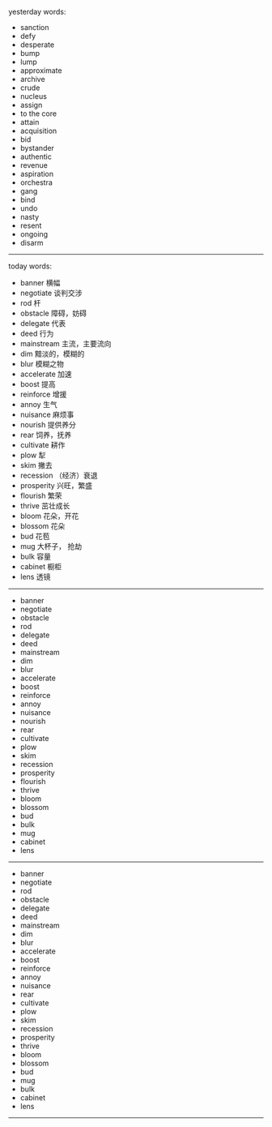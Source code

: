 yesterday words:
- sanction
- defy
- desperate
- bump
- lump
- approximate
- archive
- crude
- nucleus
- assign
- to the core
- attain
- acquisition
- bid
- bystander
- authentic
- revenue
- aspiration
- orchestra
- gang
- bind
- undo
- nasty
- resent
- ongoing
- disarm

---
today words:
- banner 横幅
- negotiate  谈判交涉
- rod 杆
- obstacle 障碍，妨碍
- delegate  代表
- deed  行为
- mainstream  主流，主要流向
- dim  黯淡的，模糊的
- blur  模糊之物
- accelerate  加速
- boost  提高
- reinforce  增援
- annoy  生气
- nuisance  麻烦事
- nourish  提供养分
- rear  饲养，抚养
- cultivate  耕作
- plow  犁
- skim  撇去
- recession  （经济）衰退
- prosperity  兴旺，繁盛
- flourish  繁荣
- thrive  茁壮成长
- bloom  花朵，开花
- blossom 花朵
- bud  花苞
- mug  大杯子， 抢劫
- bulk  容量
- cabinet  橱柜
- lens  透镜
---
- banner
- negotiate
- obstacle
- rod
- delegate
- deed
- mainstream
- dim
- blur
- accelerate
- boost
- reinforce
- annoy
- nuisance
- nourish
- rear
- cultivate
- plow
- skim
- recession
- prosperity
- flourish
- thrive
- bloom
- blossom
- bud
- bulk
- mug
- cabinet
- lens
---
- banner
- negotiate
- rod
- obstacle
- delegate
- deed
- mainstream
- dim
- blur
- accelerate
- boost
- reinforce
- annoy
- nuisance
- rear
- cultivate
- plow
- skim
- recession
- prosperity
- thrive
- bloom
- blossom
- bud
- mug
- bulk
- cabinet
- lens

---


